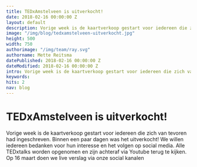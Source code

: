 ```yaml
---
title: TEDxAmstelveen is uitverkocht!
date: 2018-02-16 00:00:00 Z
layout: default
description: Vorige week is de kaartverkoop gestart voor iedereen die zich van tevoren had ingeschreven. Binnen een paar dagen was het uitverkocht!
image: "/img/blog/tedxamstelveen-uitverkocht.jpg"
height: 500
width: 750
authorimage: "/img/team/ray.svg"
authorname: Mette Reitsma
datePublished: 2018-02-16 00:00:00 Z
dateModified: 2018-02-16 00:00:00 Z
intro: Vorige week is de kaartverkoop gestart voor iedereen die zich van tevoren had ingeschreven. Binnen een paar dagen was het uitverkocht!
keywords:
hits: 2
nav: blog
---
```


# TEDxAmstelveen is uitverkocht!

<a href="{{site.url}}{{page.url}}" title="{{ page.title }}"><amp-img noloading width="250" height="250" alt="{{ page.title }}" layout="responsive" src="{{site.url}}{{ page.image }}" class="photo pull-left"></amp-img></a>

Vorige week is de kaartverkoop gestart voor iedereen die zich van tevoren had ingeschreven. Binnen een paar dagen was het uitverkocht! We willen iedereen bedanken voor hun interesse en het volgen op social media. Alle TEDxtalks worden opgenomen en zijn achteraf via Youtube terug te kijken.
Op 16 maart doen we live verslag via onze social kanalen
